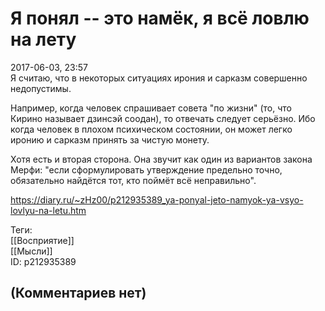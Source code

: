 Я понял -- это намёк, я всё ловлю на лету
=========================================

  
2017-06-03, 23:57  
 Я считаю, что в некоторых ситуациях ирония и сарказм совершенно недопустимы.   
   
 Например, когда человек спрашивает совета "по жизни" (то, что Кирино называет дзинсэй соодан), то отвечать следует серьёзно. Ибо когда человек в плохом психическом состоянии, он может легко иронию и сарказм принять за чистую монету.   
   
 Хотя есть и вторая сторона. Она звучит как один из вариантов закона Мерфи: "если сформулировать утверждение предельно точно, обязательно найдётся тот, кто поймёт всё неправильно".   
  
<https://diary.ru/~zHz00/p212935389_ya-ponyal-jeto-namyok-ya-vsyo-lovlyu-na-letu.htm>  
  
Теги:  
[[Восприятие]]  
[[Мысли]]  
ID: p212935389  


(Комментариев нет)
------------------
